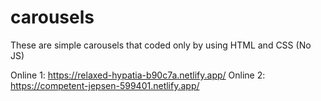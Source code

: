 # carousels
These are simple carousels that coded only by using HTML and CSS (No JS)

Online 1: https://relaxed-hypatia-b90c7a.netlify.app/
Online 2: https://competent-jepsen-599401.netlify.app/
